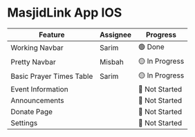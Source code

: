 #  MasjidLink App IOS

| Feature                     | Assignee | Progress        |
|-----------------------------|----------|-----------------|
| Working Navbar              | Sarim    | 🟢 Done         |
| Pretty Navbar               | Misbah   | 🟡 In Progress  |
| Basic Prayer Times Table    | Sarim    | 🟡 In Progress  |
| Event Information           |          | 🔴 Not Started  |
| Announcements               |          | 🔴 Not Started  |
| Donate Page                 |          | 🔴 Not Started  |
| Settings                    |          | 🔴 Not Started  |
